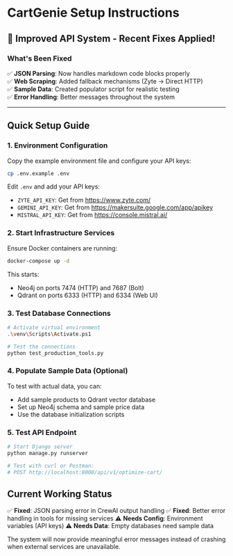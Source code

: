 # CartGenie Setup Instructions

## 🚀 Improved API System - Recent Fixes Applied!

### What's Been Fixed

✅ **JSON Parsing**: Now handles markdown code blocks properly  
✅ **Web Scraping**: Added fallback mechanisms (Zyte → Direct HTTP)  
✅ **Sample Data**: Created populator script for realistic testing  
✅ **Error Handling**: Better messages throughout the system

---

## Quick Setup Guide

### 1. Environment Configuration

Copy the example environment file and configure your API keys:

```bash
cp .env.example .env
```

Edit `.env` and add your API keys:

- `ZYTE_API_KEY`: Get from https://www.zyte.com/
- `GEMINI_API_KEY`: Get from https://makersuite.google.com/app/apikey
- `MISTRAL_API_KEY`: Get from https://console.mistral.ai/

### 2. Start Infrastructure Services

Ensure Docker containers are running:

```bash
docker-compose up -d
```

This starts:

- Neo4j on ports 7474 (HTTP) and 7687 (Bolt)
- Qdrant on ports 6333 (HTTP) and 6334 (Web UI)

### 3. Test Database Connections

```bash
# Activate virtual environment
.\venv\Scripts\Activate.ps1

# Test the connections
python test_production_tools.py
```

### 4. Populate Sample Data (Optional)

To test with actual data, you can:

- Add sample products to Qdrant vector database
- Set up Neo4j schema and sample price data
- Use the database initialization scripts

### 5. Test API Endpoint

```bash
# Start Django server
python manage.py runserver

# Test with curl or Postman:
# POST http://localhost:8000/api/v1/optimize-cart/
```

## Current Working Status

✅ **Fixed**: JSON parsing error in CrewAI output handling
✅ **Fixed**: Better error handling in tools for missing services
⚠️ **Needs Config**: Environment variables (API keys)
⚠️ **Needs Data**: Empty databases need sample data

The system will now provide meaningful error messages instead of crashing when external services are unavailable.
